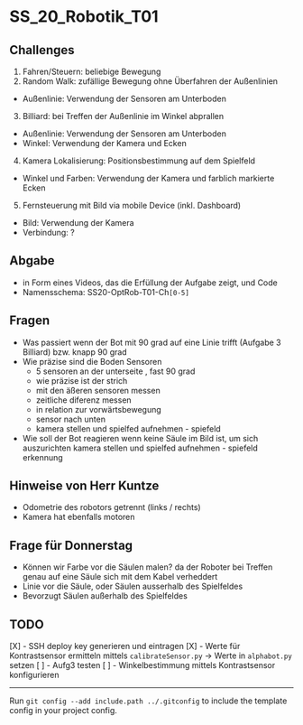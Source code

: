 # SS_20_Robotik_T01

## Challenges

1. Fahren/Steuern: beliebige Bewegung
2. Random Walk: zufällige Bewegung ohne Überfahren der Außenlinien
  * Außenlinie: Verwendung der Sensoren am Unterboden
3. Billiard: bei Treffen der Außenlinie im Winkel abprallen
  * Außenlinie: Verwendung der Sensoren am Unterboden
  * Winkel: Verwendung der Kamera und Ecken
4. Kamera Lokalisierung: Positionsbestimmung auf dem Spielfeld
  * Winkel und Farben: Verwendung der Kamera und farblich markierte Ecken
5. Fernsteuerung mit Bild via mobile Device (inkl. Dashboard)
  * Bild: Verwendung der Kamera
  * Verbindung: ?

## Abgabe

- in Form eines Videos, das die Erfüllung der Aufgabe zeigt, und Code
- Namensschema: SS20-OptRob-T01-Ch`[0-5]`

## Fragen

- Was passiert wenn der Bot mit 90 grad auf eine Linie trifft (Aufgabe 3 Billiard) bzw. knapp 90 grad
- Wie präzise sind die Boden Sensoren
  - 5 sensoren an der unterseite , fast 90 grad
  - wie präzise ist der strich
  - mit den äßeren sensoren messen
  - zeitliche diferenz messen
  - in relation zur vorwärtsbewegung
  - sensor nach unten
  - kamera stellen und spielfed aufnehmen - spiefeld
- Wie soll der Bot reagieren wenn keine Säule im Bild ist, um sich auszurichten
  kamera stellen und spielfed aufnehmen - spiefeld erkennung

## Hinweise von Herr Kuntze

- Odometrie des robotors getrennt (links / rechts)
- Kamera hat ebenfalls motoren

## Frage für Donnerstag
 - Können wir Farbe vor die Säulen malen? da der Roboter bei Treffen genau auf eine Säule sich mit dem Kabel verheddert
  - Linie vor die Säule, oder Säulen ausserhalb des Spielfeldes
  - Bevorzugt Säulen außerhalb des Spielfeldes

## TODO

[X] - SSH deploy key generieren und eintragen
[X] - Werte für Kontrastsensor ermitteln mittels `calibrateSensor.py` -> Werte in `alphabot.py` setzen
[ ] - Aufg3 testen
[ ] - Winkelbestimmung mittels Kontrastsensor konfigurieren

---

Run `git config --add include.path ../.gitconfig` to include the template config in your project config.
